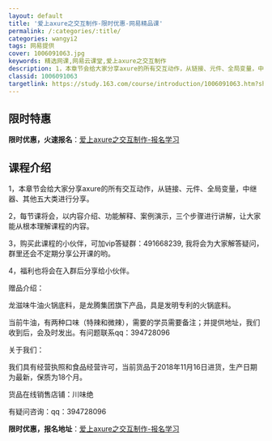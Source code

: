 ```yaml
---
layout: default
title: '爱上axure之交互制作-限时优惠-网易精品课'
permalink: /:categories/:title/
categories: wangyi2
tags: 网易提供
cover: 1006091063.jpg
keywords: 精选网课,网易云课堂,爱上axure之交互制作
description: 1，本章节会给大家分享axure的所有交互动作，从链接、元件、全局变量，中继器、其他五大类进行分享。2，每节课将会，以内
classid: 1006091063
targetlink: https://study.163.com/course/introduction/1006091063.htm?share=1&shareId=1025206652&utm_campaign=share&utm_medium=iphoneShare&utm_source=&utm_u=1025206652
---
```


## 限时特惠

**限时优惠，火速报名**：[爱上axure之交互制作-报名学习](https://study.163.com/course/introduction/1006091063.htm?share=1&shareId=1025206652&utm_campaign=share&utm_medium=iphoneShare&utm_source=&utm_u=1025206652)

## 课程介绍

1，本章节会给大家分享axure的所有交互动作，从链接、元件、全局变量，中继器、其他五大类进行分享。

2，每节课将会，以内容介绍、功能解释、案例演示，三个步骤进行讲解，让大家能从根本理解课程的内容。

3，购买此课程的小伙伴，可加vip答疑群：491668239, 我将会为大家解答疑问，群里还会不定期分享公开课的哟。

4，福利也将会在入群后分享给小伙伴。



赠品介绍：

龙滋味牛油火锅底料，是龙腾集团旗下产品，具是发明专利的火锅底料。

当前牛油，有两种口味（特辣和微辣），需要的学员需要备注；并提供地址，我们收到后，会及时发出。有问题联系qq：394728096

关于我们：

我们具有经营执照和食品经营许可，当前货品于2018年11月16日进货，生产日期为最新，保质为18个月。

货品在线销售店铺：川味绝

有疑问咨询：qq：394728096

**限时优惠，报名地址**：[爱上axure之交互制作-报名学习](https://study.163.com/course/introduction/1006091063.htm?share=1&shareId=1025206652&utm_campaign=share&utm_medium=iphoneShare&utm_source=&utm_u=1025206652)

